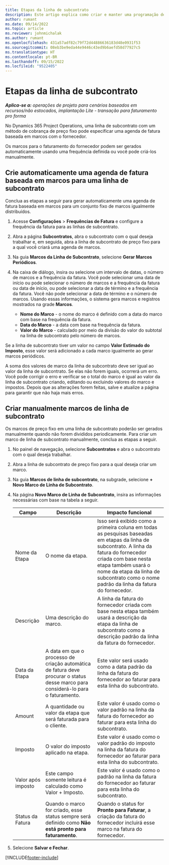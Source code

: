 ```yaml
---
title: Etapas da linha de subcontrato
description: Este artigo explica como criar e manter uma programação de fatura baseada em etapas para um subcontrato com um fornecedor.
author: rumant
ms.date: 09/14/2022
ms.topic: article
ms.reviewer: johnmichalak
ms.author: rumant
ms.openlocfilehash: 431a57adf82c79f72d44886636183d48e0931f53
ms.sourcegitcommit: 08eb3be9eda44e9446c43ed9b6aefd58d77927c5
ms.translationtype: HT
ms.contentlocale: pt-BR
ms.lasthandoff: 09/15/2022
ms.locfileid: "9522405"
---
```

# <a name="subcontract-line-milestones"></a>Etapas da linha de subcontrato

_**Aplica-se a:** operações de projeto para cenários baseados em recursos/não estocados, implantação Lite - transação para faturamento pro forma_

No Dynamics 365 Project Operations, uma linha de subcontrato com um método de cobrança de preço fixo pode especificar uma agenda de fatura baseada em marcos com o fornecedor.

Os marcos para o faturamento do fornecedor podem ser gerados automaticamente usando uma frequência definida ou você pode criá-los manualmente.

## <a name="automatically-create-a-milestone-based-invoice-schedule-for-a-subcontract-line"></a>Crie automaticamente uma agenda de fatura baseada em marcos para uma linha de subcontrato

Conclua as etapas a seguir para gerar automaticamente uma agenda de fatura baseada em marcos para um conjunto fixo de marcos igualmente distribuídos.

1. Acesse **Configurações** > **Frequências de Fatura** e configure a frequência da fatura para as linhas de subcontrato.
2. Abra a página **Subcontratos**, abra o subcontrato com o qual deseja trabalhar e, em seguida, abra a linha de subcontrato de preço fixo para a qual você criará uma agenda de marcos.
3. Na guia **Marcos da Linha de Subcontrato**, selecione **Gerar Marcos Periódicos**.
4. Na caixa de diálogo, insira ou selecione um intervalo de datas, o número de marcos e a frequência da fatura. Você pode selecionar uma data de início ou pode selecionar o número de marcos e a frequência da fatura ou data de início, ou pode selecionar a data de término e a frequência da fatura. Você não pode selecionar a data de término e o número de marcos.
Usando essas informações, o sistema gera marcos e registros mostrados na grade **Marcos**.

   - **Nome do Marco** - o nome do marco é definido com a data do marco com base na frequência da fatura.
   - **Data do Marco** - a data com base na frequência da fatura.
   - **Valor do Marco** - calculado por meio da divisão do valor do subtotal na linha de subcontrato pelo número de marcos.

Se a linha de subcontrato tiver um valor no campo **Valor Estimado do Imposto**, esse valor será adicionado a cada marco igualmente ao gerar marcos periódicos.

A soma dos valores de marco da linha de subcontrato deve ser igual ao valor da linha de subcontrato. Se elas não forem iguais, ocorrerá um erro. Você pode corrigir o erro e verificar se o total do marco é igual ao valor da linha de subcontrato criando, editando ou excluindo valores do marco e impostos. Depois que as alterações forem feitas, salve e atualize a página para garantir que não haja mais erros.

## <a name="manually-create-subcontract-line-milestones"></a>Criar manualmente marcos de linha de subcontrato

Os marcos de preço fixo em uma linha de subcontrato poderão ser gerados manualmente quando não forem divididos periodicamente. Para criar um marco de linha de subcontrato manualmente, conclua as etapas a seguir.

1. No painel de navegação, selecione **Subcontratos** e abra o subcontrato com o qual deseja trabalhar.
2. Abra a linha de subcontrato de preço fixo para a qual deseja criar um marco.
3. Na guia **Marcos de linha de subcontrato**, na subgrade, selecione **+ Novo Marco de Linha de Subcontrato**.
4. Na página **Novo Marco de Linha de Subcontrato**, insira as informações necessárias com base na tabela a seguir.

    | Campo | Descrição |Impacto funcional|
    | --- | --- |----------------------|
    | Nome da Etapa | O nome da etapa. |Isso será exibido como a primeira coluna em todas as pesquisas baseadas em etapas da linha de subcontrato. A linha da fatura do fornecedor criada com base nesta etapa também usará o nome da etapa da linha de subcontrato como o nome padrão da linha da fatura do fornecedor.|
    | Descrição | Uma descrição do marco. |A linha da fatura do fornecedor criada com base nesta etapa também usará a descrição da etapa da linha de subcontrato como a descrição padrão da linha da fatura do fornecedor.|
    | Data da Etapa | A data em que o processo de criação automática de fatura deve procurar o status desse marco para considerá-lo para o faturamento.| Este valor será usado como a data padrão da linha da fatura do fornecedor ao faturar para esta linha do subcontrato. |
    | Amount | A quantidade ou valor da etapa que será faturada para o cliente. |Este valor é usado como o valor padrão na linha da fatura do fornecedor ao faturar para esta linha do subcontrato. |
    | Imposto | O valor do imposto aplicado na etapa.| Este valor é usado como o valor padrão do imposto na linha da fatura do fornecedor ao faturar para esta linha do subcontrato. |
    | Valor após imposto | Este campo somente leitura é calculado como Valor + Imposto.|Este valor é usado como o padrão na linha da fatura do fornecedor ao faturar para esta linha do subcontrato. |
    | Status da Fatura | Quando o marco for criado, esse status sempre será definido como **Não está pronto para faturamento**.|  Quando o status for **Pronto para Faturar**, a criação da fatura do fornecedor incluirá esse marco na fatura do fornecedor. |

5. Selecione **Salvar e Fechar**.


[!INCLUDE[footer-include](../../includes/footer-banner.md)]
